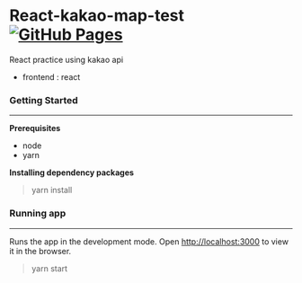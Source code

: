 # React-kakao-map-test [![GitHub Pages](https://img.shields.io/badge/GitHubPages-000000?logo=GitHubPages&logoColor=white)](https://kys0017.github.io/react-kakao-map-test/)

React practice using kakao api

* frontend : react

### Getting Started
***
__Prerequisites__
* node
* yarn

__Installing dependency packages__
> yarn install

### Running app
***
Runs the app in the development mode.
Open [http://localhost:3000](http://localhost:3000) to view it in the browser.
> yarn start


